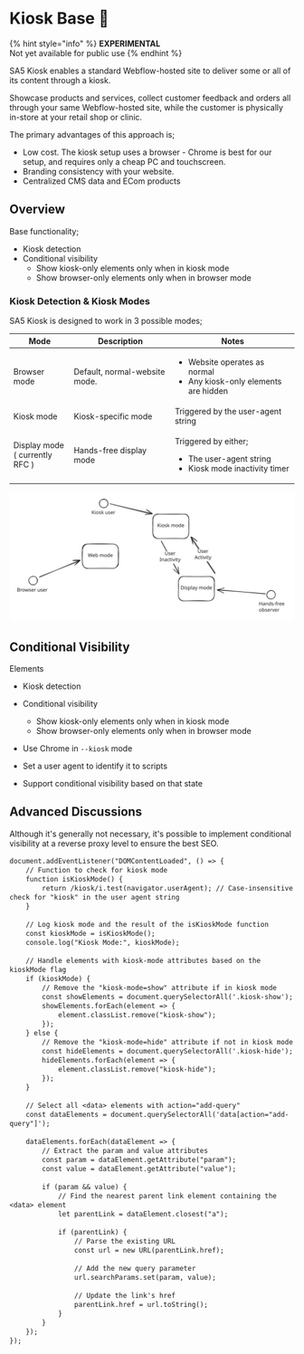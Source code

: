 # Kiosk Base 🧪



{% hint style="info" %}
**EXPERIMENTAL** \
Not yet available for public use&#x20;
{% endhint %}

SA5 Kiosk enables a standard Webflow-hosted site to deliver some or all of its content through a kiosk.&#x20;

Showcase products and services, collect customer feedback and orders all through your same Webflow-hosted site, while the customer is physically in-store at your retail shop or clinic.&#x20;

The primary advantages of this approach is;

* Low cost.  The kiosk setup uses a browser - Chrome is best for our setup, and requires only a cheap PC and touchscreen.&#x20;
* Branding consistency with your website. &#x20;
* Centralized CMS data and ECom products&#x20;

## Overview&#x20;

Base functionality;

* Kiosk detection&#x20;
* Conditional visibility
  * Show kiosk-only elements only when in kiosk mode&#x20;
  * Show browser-only elements only when in browser mode&#x20;

### Kiosk Detection & Kiosk Modes

SA5 Kiosk is designed to work in 3 possible modes;&#x20;

| Mode                                      | Description                    | Notes                                                                                                   |
| ----------------------------------------- | ------------------------------ | ------------------------------------------------------------------------------------------------------- |
| Browser mode                              | Default, normal-website mode.  | <ul><li>Website operates as normal</li><li>Any kiosk-only elements are hidden </li></ul>                |
| Kiosk mode                                | Kiosk-specific mode            | Triggered by the user-agent string                                                                      |
| <p>Display mode<br>( currently RFC ) </p> | Hands-free display mode        | <p>Triggered by either;</p><ul><li>The user-agent string </li><li>Kiosk mode inactivity timer</li></ul> |

<img src="../.gitbook/assets/file.excalidraw (1) (1) (1).svg" alt="" class="gitbook-drawing">

## Conditional Visibility&#x20;

Elements



* Kiosk detection&#x20;
* Conditional visibility
  * Show kiosk-only elements only when in kiosk mode&#x20;
  * Show browser-only elements only when in browser mode&#x20;





* Use Chrome in `--kiosk` mode
* Set a user agent to identify it to scripts&#x20;
* Support conditional visibility based on that state &#x20;





## Advanced Discussions

Although it's generally not necessary, it's possible to implement conditional visibility at a reverse proxy level to ensure the best SEO.&#x20;







```
document.addEventListener("DOMContentLoaded", () => {
    // Function to check for kiosk mode
    function isKioskMode() {
        return /kiosk/i.test(navigator.userAgent); // Case-insensitive check for "kiosk" in the user agent string
    }

    // Log kiosk mode and the result of the isKioskMode function
    const kioskMode = isKioskMode();
    console.log("Kiosk Mode:", kioskMode);

    // Handle elements with kiosk-mode attributes based on the kioskMode flag
    if (kioskMode) {
        // Remove the "kiosk-mode=show" attribute if in kiosk mode
        const showElements = document.querySelectorAll('.kiosk-show');
        showElements.forEach(element => {
            element.classList.remove("kiosk-show");
        });
    } else {
        // Remove the "kiosk-mode=hide" attribute if not in kiosk mode
        const hideElements = document.querySelectorAll('.kiosk-hide');
        hideElements.forEach(element => {
            element.classList.remove("kiosk-hide");
        });
    }

    // Select all <data> elements with action="add-query"
    const dataElements = document.querySelectorAll('data[action="add-query"]');

    dataElements.forEach(dataElement => {
        // Extract the param and value attributes
        const param = dataElement.getAttribute("param");
        const value = dataElement.getAttribute("value");

        if (param && value) {
            // Find the nearest parent link element containing the <data> element
            let parentLink = dataElement.closest("a");

            if (parentLink) {
                // Parse the existing URL
                const url = new URL(parentLink.href);

                // Add the new query parameter
                url.searchParams.set(param, value);

                // Update the link's href
                parentLink.href = url.toString();
            }
        }
    });
});

```

